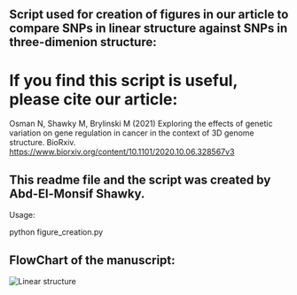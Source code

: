 ## Script used for creation of figures in our article to compare SNPs in linear structure against SNPs in three-dimenion structure:



# If you find this script is useful, please cite our article:

Osman N, Shawky M, Brylinski M (2021) Exploring the effects of genetic variation on gene regulation in cancer in the context of 3D genome structure. BioRxiv. https://www.biorxiv.org/content/10.1101/2020.10.06.328567v3



## This readme file and the script was created by Abd-El-Monsif Shawky.


Usage:

python figure_creation.py 






## FlowChart of the manuscript:

![Linear structure](22.tiff)
